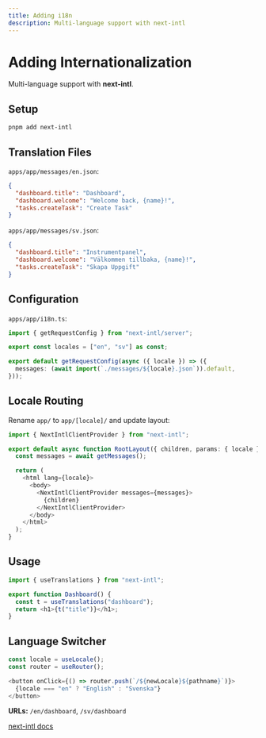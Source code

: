 ```yaml
---
title: Adding i18n
description: Multi-language support with next-intl
---
```


# Adding Internationalization

Multi-language support with **next-intl**.

## Setup

```bash
pnpm add next-intl
```

## Translation Files

`apps/app/messages/en.json`:

```json
{
  "dashboard.title": "Dashboard",
  "dashboard.welcome": "Welcome back, {name}!",
  "tasks.createTask": "Create Task"
}
```

`apps/app/messages/sv.json`:

```json
{
  "dashboard.title": "Instrumentpanel",
  "dashboard.welcome": "Välkommen tillbaka, {name}!",
  "tasks.createTask": "Skapa Uppgift"
}
```

## Configuration

`apps/app/i18n.ts`:

```typescript
import { getRequestConfig } from "next-intl/server";

export const locales = ["en", "sv"] as const;

export default getRequestConfig(async ({ locale }) => ({
  messages: (await import(`./messages/${locale}.json`)).default,
}));
```

## Locale Routing

Rename `app/` to `app/[locale]/` and update layout:

```typescript
import { NextIntlClientProvider } from "next-intl";

export default async function RootLayout({ children, params: { locale } }) {
  const messages = await getMessages();

  return (
    <html lang={locale}>
      <body>
        <NextIntlClientProvider messages={messages}>
          {children}
        </NextIntlClientProvider>
      </body>
    </html>
  );
}
```

## Usage

```typescript
import { useTranslations } from "next-intl";

export function Dashboard() {
  const t = useTranslations("dashboard");
  return <h1>{t("title")}</h1>;
}
```

## Language Switcher

```typescript
const locale = useLocale();
const router = useRouter();

<button onClick={() => router.push(`/${newLocale}${pathname}`)}>
  {locale === "en" ? "English" : "Svenska"}
</button>
```

**URLs:** `/en/dashboard`, `/sv/dashboard`

[next-intl docs](https://next-intl-docs.vercel.app)
